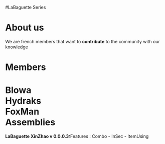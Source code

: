 #LaBaguette Series

About us
============
We are french members that want to <b>contribute</b> to the community with our knowledge

Members
============
<b>Blowa</b>
<br><b>Hydraks</b>
<br><b>FoxMan</b>
<br>
Assemblies
============
<b>LaBaguette XinZhao v 0.0.0.3:</b>Features : Combo - InSec - ItemUsing
